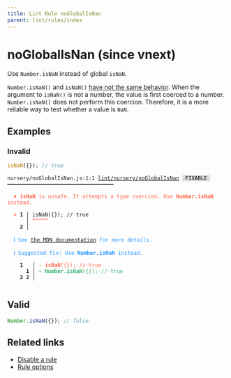 ```yaml
---
title: Lint Rule noGlobalIsNan
parent: lint/rules/index
---
```


# noGlobalIsNan (since vnext)

Use `Number.isNaN` instead of global `isNaN`.

`Number.isNaN()` and `isNaN()` [have not the same behavior](https://developer.mozilla.org/en-US/docs/Web/JavaScript/Reference/Global_Objects/isNaN#description).
When the argument to `isNaN()` is not a number, the value is first coerced to a number.
`Number.isNaN()` does not perform this coercion.
Therefore, it is a more reliable way to test whether a value is `NaN`.

## Examples

### Invalid

```jsx
isNaN({}); // true
```

<pre class="language-text"><code class="language-text">nursery/noGlobalIsNan.js:1:1 <a href="/docs/lint/rules/noGlobalIsNan">lint/nursery/noGlobalIsNan</a> <span style="color: #000; background-color: #ddd;"> FIXABLE </span> ━━━━━━━━━━━━━━━━━━━━━━━━━━━━━━━━━━

<strong><span style="color: Tomato;">  </span></strong><strong><span style="color: Tomato;">✖</span></strong> <span style="color: Tomato;"><strong>isNaN</strong></span><span style="color: Tomato;"> is unsafe. It attempts a type coercion. Use </span><span style="color: Tomato;"><strong>Number.isNaN</strong></span><span style="color: Tomato;"> instead.</span>

<strong><span style="color: Tomato;">  </span></strong><strong><span style="color: Tomato;">&gt;</span></strong> <strong>1 │ </strong>isNaN({}); // true
   <strong>   │ </strong><strong><span style="color: Tomato;">^</span></strong><strong><span style="color: Tomato;">^</span></strong><strong><span style="color: Tomato;">^</span></strong><strong><span style="color: Tomato;">^</span></strong><strong><span style="color: Tomato;">^</span></strong>
    <strong>2 │ </strong>

<strong><span style="color: rgb(38, 148, 255);">  </span></strong><strong><span style="color: rgb(38, 148, 255);">ℹ</span></strong> <span style="color: rgb(38, 148, 255);">See </span><span style="color: rgb(38, 148, 255);"><a href="https://developer.mozilla.org/en-US/docs/Web/JavaScript/Reference/Global_Objects/isNaN#description">the MDN documentation</a></span><span style="color: rgb(38, 148, 255);"> for more details.</span>

<strong><span style="color: rgb(38, 148, 255);">  </span></strong><strong><span style="color: rgb(38, 148, 255);">ℹ</span></strong> <span style="color: rgb(38, 148, 255);">Suggested fix</span><span style="color: rgb(38, 148, 255);">: </span><span style="color: rgb(38, 148, 255);">Use </span><span style="color: rgb(38, 148, 255);"><strong>Number.isNaN</strong></span><span style="color: rgb(38, 148, 255);"> instead.</span>

    <strong>1</strong>  <strong> │ </strong><span style="color: Tomato;">-</span> <span style="color: Tomato;"><strong>i</strong></span><span style="color: Tomato;"><strong>s</strong></span><span style="color: Tomato;"><strong>N</strong></span><span style="color: Tomato;"><strong>a</strong></span><span style="color: Tomato;"><strong>N</strong></span><span style="color: Tomato;">(</span><span style="color: Tomato;">{</span><span style="color: Tomato;">}</span><span style="color: Tomato;">)</span><span style="color: Tomato;">;</span><span style="color: Tomato;"><span style="opacity: 0.8;">·</span></span><span style="color: Tomato;">/</span><span style="color: Tomato;">/</span><span style="color: Tomato;"><span style="opacity: 0.8;">·</span></span><span style="color: Tomato;">t</span><span style="color: Tomato;">r</span><span style="color: Tomato;">u</span><span style="color: Tomato;">e</span>
      <strong>1</strong><strong> │ </strong><span style="color: MediumSeaGreen;">+</span> <span style="color: MediumSeaGreen;"><strong>N</strong></span><span style="color: MediumSeaGreen;"><strong>u</strong></span><span style="color: MediumSeaGreen;"><strong>m</strong></span><span style="color: MediumSeaGreen;"><strong>b</strong></span><span style="color: MediumSeaGreen;"><strong>e</strong></span><span style="color: MediumSeaGreen;"><strong>r</strong></span><span style="color: MediumSeaGreen;"><strong>.</strong></span><span style="color: MediumSeaGreen;"><strong>i</strong></span><span style="color: MediumSeaGreen;"><strong>s</strong></span><span style="color: MediumSeaGreen;"><strong>N</strong></span><span style="color: MediumSeaGreen;"><strong>a</strong></span><span style="color: MediumSeaGreen;"><strong>N</strong></span><span style="color: MediumSeaGreen;">(</span><span style="color: MediumSeaGreen;">{</span><span style="color: MediumSeaGreen;">}</span><span style="color: MediumSeaGreen;">)</span><span style="color: MediumSeaGreen;">;</span><span style="color: MediumSeaGreen;"><span style="opacity: 0.8;">·</span></span><span style="color: MediumSeaGreen;">/</span><span style="color: MediumSeaGreen;">/</span><span style="color: MediumSeaGreen;"><span style="opacity: 0.8;">·</span></span><span style="color: MediumSeaGreen;">t</span><span style="color: MediumSeaGreen;">r</span><span style="color: MediumSeaGreen;">u</span><span style="color: MediumSeaGreen;">e</span>
    <strong>2</strong> <strong>2</strong><strong> │ </strong>

</code></pre>

## Valid

```jsx
Number.isNaN({}); // false
```

## Related links

- [Disable a rule](/linter/#disable-a-lint-rule)
- [Rule options](/linter/#rule-options)
